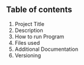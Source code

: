 ## Table of contents
1. Project Title
2.  Description
3. How to run Program
4. Files used
5. Additional Documentation
6. Versioning
